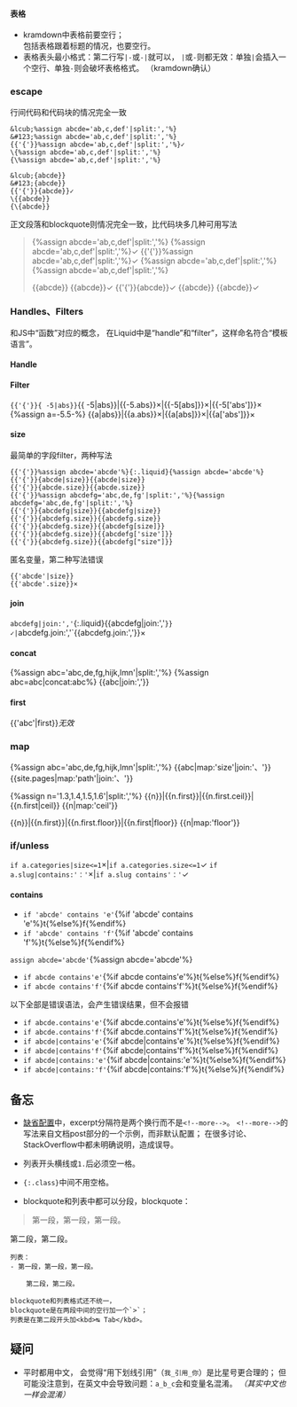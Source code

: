 #### 表格
- kramdown中表格前要空行；\
包括表格跟着标题的情况，也要空行。
- 表格表头最小格式：第二行写`|-`或`-|`就可以，
`|`或`-`则都无效：单独`|`会插入一个空行、单独`-`则会破坏表格格式。
（kramdown确认）

### escape
行间代码和代码块的情况完全一致
```liquid
&lcub;%assign abcde='ab,c,def'|split:','%}
&#123;%assign abcde='ab,c,def'|split:','%}
{{'{'}}%assign abcde='ab,c,def'|split:','%}✓
\{%assign abcde='ab,c,def'|split:','%}
{\%assign abcde='ab,c,def'|split:','%}

&lcub;{abcde}}
&#123;{abcde}}
{{'{'}}{abcde}}✓
\{{abcde}}
{\{abcde}}
```

正文段落和blockquote则情况完全一致，比代码块多几种可用写法
>&lcub;%assign abcde='ab,c,def'|split:','%}
>&#123;%assign abcde='ab,c,def'|split:','%}✓
>{{'{'}}%assign abcde='ab,c,def'|split:','%}✓
>\{%assign abcde='ab,c,def'|split:','%}
>{\%assign abcde='ab,c,def'|split:','%}
>
>&lcub;{abcde}}
>&#123;{abcde}}✓
>{{'{'}}{abcde}}✓
>\{{abcde}}
>{\{abcde}}✓

### Handles、Filters
和JS中“函数”对应的概念，
在Liquid中是“handle”和“filter”，这样命名符合“模板语言”。

#### Handle

#### Filter

`{{'{'}}{ -5|abs}}`{{ -5|abs}}|{{-5.abs}}×|{{-5[abs]}}×|{{-5['abs']}}×
{%assign a=-5.5-%}
{{a|abs}}|{{a.abs}}×|{{a[abs]}}×|{{a['abs']}}×

#### size
最简单的字段filter，两种写法
```liquid
{{'{'}}%assign abcde='abcde'%}{:.liquid}{%assign abcde='abcde'%}
{{'{'}}{abcde|size}}{{abcde|size}}
{{'{'}}{abcde.size}}{{abcde.size}}
{{'{'}}%assign abcdefg='abc,de,fg'|split:','%}{%assign abcdefg='abc,de,fg'|split:','%}
{{'{'}}{abcdefg|size}}{{abcdefg|size}}
{{'{'}}{abcdefg.size}}{{abcdefg.size}}
{{'{'}}{abcdefg.size}}{{abcdefg[size]}}
{{'{'}}{abcdefg.size}}{{abcdefg['size']}}
{{'{'}}{abcdefg.size}}{{abcdefg["size"]}}
```

匿名变量，第二种写法错误
```liquid
{{'abcde'|size}}
{{'abcde'.size}}×
```

#### join

`abcdefg|join:','`{:.liquid}{{abcdefg|join:','`}}✓|`abcdefg.join:','`{{abcdefg.join:','}}×

#### concat
{%assign abc='abc,de,fg,hijk,lmn'|split:','%}
{%assign abc=abc|concat:abc%}
{{abc|join:','}}

#### first
{{'abc'|first}}*无效*

### map
{%assign abc='abc,de,fg,hijk,lmn'|split:','%}
{{abc|map:'size'|join:'、'}}
{{site.pages|map:'path'|join:'、'}}

{%assign n='1.3,1.4,1.5,1.6'|split:','%}
{{n}}|{{n.first}}|{{n.first.ceil}}|{{n.first|ceil}}
{{n|map:'ceil'}}

{{n}}|{{n.first}}|{{n.first.floor}}|{{n.first|floor}}
{{n|map:'floor'}}

### if/unless

`if a.categories|size<=1`×|`if a.categories.size<=1`✓
`if a.slug|contains:'：'`×|`if a.slug contains'：'`✓

#### contains
- `if 'abcde' contains 'e'`{%if 'abcde' contains 'e'%}t{%else%}f{%endif%}
- `if 'abcde' contains 'f'`{%if 'abcde' contains 'f'%}t{%else%}f{%endif%}

`assign abcde='abcde'`{%assign abcde='abcde'%}
- `if abcde contains'e'`{%if abcde contains'e'%}t{%else%}f{%endif%}
- `if abcde contains'f'`{%if abcde contains'f'%}t{%else%}f{%endif%}

以下全部是错误语法，会产生错误结果，但不会报错
- `if abcde.contains'e'`{%if abcde.contains'e'%}t{%else%}f{%endif%}
- `if abcde.contains'f'`{%if abcde.contains'f'%}t{%else%}f{%endif%}
- `if abcde|contains'e'`{%if abcde|contains'e'%}t{%else%}f{%endif%}
- `if abcde|contains'f'`{%if abcde|contains'f'%}t{%else%}f{%endif%}
- `if abcde|contains:'e'`{%if abcde|contains:'e'%}t{%else%}f{%endif%}
- `if abcde|contains:'f'`{%if abcde|contains:'f'%}t{%else%}f{%endif%}

## 备忘
- [缺省配置]中，excerpt分隔符是两个换行而不是`<!--more-->`。
`<!--more-->`的写法来自文档post部分的一个示例，而非默认配置；
在很多讨论、StackOverflow中都未明确说明，造成误导。

- 列表开头横线或`1.`后必须空一格。
- `{:.class}`中间不用空格。

- blockquote和列表中都可以分段，blockquote：
>第一段，第一段，第一段。
>
第二段，第二段。

	列表：
	- 第一段，第一段，第一段。

		第二段，第二段。
	
	blockquote和列表格式还不统一，
	blockquote是在两段中间的空行加一个`>`；
	列表是在第二段开头加<kbd>↹ Tab</kbd>。

[缺省配置]:https://jekyllrb.com/docs/configuration/default/

## 疑问
- 平时都用中文，
会觉得“用下划线引用”（`我_引用_你`）是比星号更合理的；
但可能没注意到，在英文中会导致问题：`a_b_c`会和变量名混淆。
*（其实中文也一样会混淆）*
